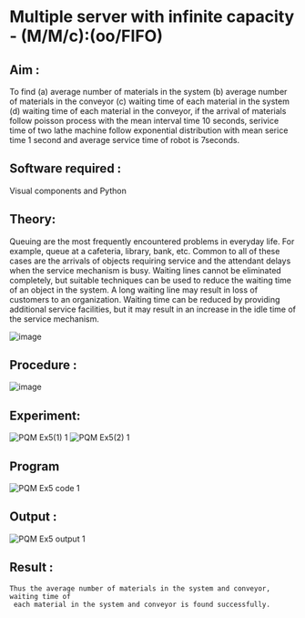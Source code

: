 # Multiple server with infinite capacity - (M/M/c):(oo/FIFO)
## Aim :
To find (a) average number of materials in the system (b) average number of materials in the conveyor (c) waiting time of each material in the system (d) waiting time of each material in the conveyor, if the arrival  of materials follow poisson process with the mean interval time 10 seconds, serivice time of two lathe machine follow exponential distribution with mean serice time 1 second and average service time of robot is 7seconds.

## Software required :
Visual components and Python

## Theory:
Queuing are the most frequently encountered problems in everyday life. For example, queue at a cafeteria, library, bank, etc. Common to all of these cases are the arrivals of objects requiring service and the attendant delays when the service mechanism is busy. Waiting lines cannot be eliminated completely, but suitable techniques can be used to reduce the waiting time of an object in the system. A long waiting line may result in loss of customers to an organization. Waiting time can be reduced by providing additional service facilities, but it may result in an increase in the idle time of the service mechanism.

![image](https://user-images.githubusercontent.com/103921593/203238035-1c8109bc-cbf2-4c77-baea-c5b682a752ef.png)

## Procedure :

![image](https://user-images.githubusercontent.com/103921593/203238265-176740b0-eae2-4772-90be-5449869ac9b0.png)




## Experiment:
![PQM Ex5(1) 1](https://github.com/user-attachments/assets/ee8c7e2e-6f81-47bb-a34e-6165c21727c0)
![PQM Ex5(2) 1](https://github.com/user-attachments/assets/8d0c73fd-b6bf-45cf-b2d4-24b5cda8f360)




## Program
![PQM Ex5 code 1](https://github.com/user-attachments/assets/f1e4ef45-9c84-4ca7-9661-3e0c4e7a8381)



## Output :
![PQM Ex5 output 1](https://github.com/user-attachments/assets/1b852ba9-9208-466a-8eab-4a929ecdf5be)


## Result :
```
Thus the average number of materials in the system and conveyor, waiting time of
 each material in the system and conveyor is found successfully.
```

